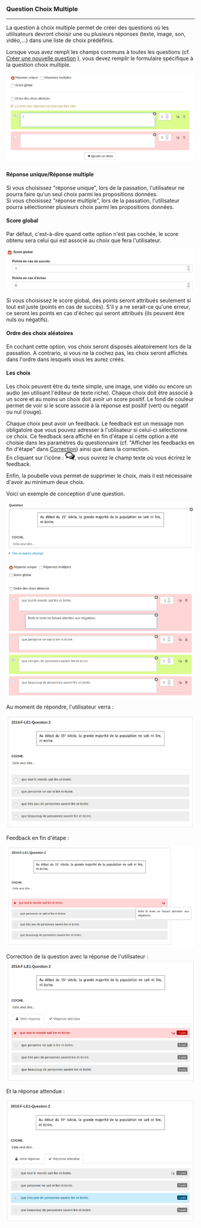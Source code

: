 ### Question Choix Multiple

---

La question à choix multiple permet de créer des questions où les utilisateurs devront choisir une ou plusieurs réponses \(texte, image, son, vidéo,...\) dans une liste de choix prédéfinis.

Lorsque vous avez rempli les champs communs à toutes les questions \(cf. [Créer une nouvelle question](create_new_question.md) \), vous devez remplir le formulaire spécifique à la question choix multiple.

![](images/quiz-fig17.png)

#### **Réponse unique/Réponse multiple**

Si vous choisissez "réponse unique", lors de la passation, l'utilisateur ne pourra faire qu'un seul choix parmi les propositions données.  
Si vous choisissez "réponse multiple", lors de la passation, l'utilisateur pourra sélectionner plusieurs choix parmi les propositions données.

#### Score global

Par défaut, c'est-à-dire quand cette option n'est pas cochée, le score obtenu sera celui qui est associé au choix que fera l'utilisateur.

![](images/quiz-fig18.png)

Si vous choisissez le score global, des points seront attribués seulement si tout est juste \(points en cas de succès\). S'il y a ne serait-ce qu'une erreur, ce seront les points en cas d'échec qui seront attribués \(ils peuvent être nuls ou négatifs\).

#### Ordre des choix aléatoires

En cochant cette option, vos choix seront disposés aléatoirement lors de la passation. A contrario, si vous ne la cochez pas, les choix seront affichés dans l'ordre dans lesquels vous les aurez créés.

#### Les choix

Les choix peuvent être du texte simple, une image, une vidéo ou encore un audio \(en utilisant l'éditeur de texte riche\). Chaque choix doit être associé à un score et au moins un choix doit avoir un score positif. Le fond de couleur permet de voir si le score associé à la réponse est positif \(vert\) ou négatif ou nul \(rouge\).

Chaque choix peut avoir un feedback. Le feedback est un message non obligatoire que vous pouvez adresser à l'utilisateur si celui-ci sélectionne ce choix. Ce feedback sera affiché en fin d'étape si cette option a été choisie dans les paramètres du questionnaire \(cf. "Afficher les feedbacks en fin d'étape" dans  [Correction](quiz_parameters_correction.md)\) ainsi que dans la correction.  
En cliquant sur l'icône  : ![](images/quiz-fig20.png), vous ouvrez le champ texte où vous écrirez le feedback.

Enfin, la poubelle vous permet de supprimer le choix, mais il est nécessaire d'avoir au minimum deux choix.

Voici un exemple de conception d'une question.

![](images/quiz-fig19.png)

Au moment de répondre, l'utilisateur verra :

![](images/quiz-fig21.png)

Feedback en fin d'étape :

![](images/quiz-fig22.png)

Correction de la question avec la réponse de l'utilisateur :  
![](images/quiz-fig23.png)

Et la réponse attendue :

![](images/quiz-fig24.png)

#### 




